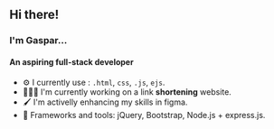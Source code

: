 ## Hi there!
### I'm Gaspar...
#### An aspiring full-stack developer

<!--
**gasparc-101/gasparc-101** is a ✨ _special_ ✨ repository because its `README.md` (this file) appears on your GitHub profile.

Here are some ideas to get you started:

- 🔭 I’m currently working on ...
- 🌱 I’m currently learning ...
- 👯 I’m looking to collaborate on ...
- 🤔 I’m looking for help with ...
- 💬 Ask me about ...
- 📫 How to reach me: ...
- 😄 Pronouns: ...
- ⚡ Fun fact: ...
-->

* ⚙️ I currently use : `.html`, `css`, `.js`, `ejs`.
* 👨🏾‍💻 I'm currently working on a link **shortening** website.
* 🖌️ I'm activelly enhancing my skills in figma.
* 🔰 Frameworks and tools: jQuery, Bootstrap, Node.js + express.js.
